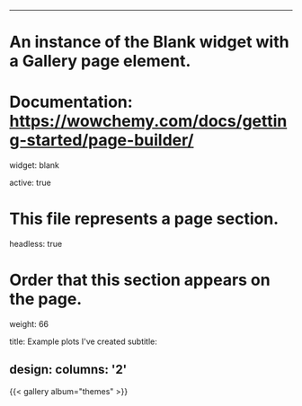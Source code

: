 
---
# An instance of the Blank widget with a Gallery page element.
# Documentation: https://wowchemy.com/docs/getting-started/page-builder/
widget: blank

active: true

# This file represents a page section.
headless: true

# Order that this section appears on the page.
weight: 66

title: Example plots I've created
subtitle:

design:
  columns: '2'
---

{{< gallery album="themes" >}}
